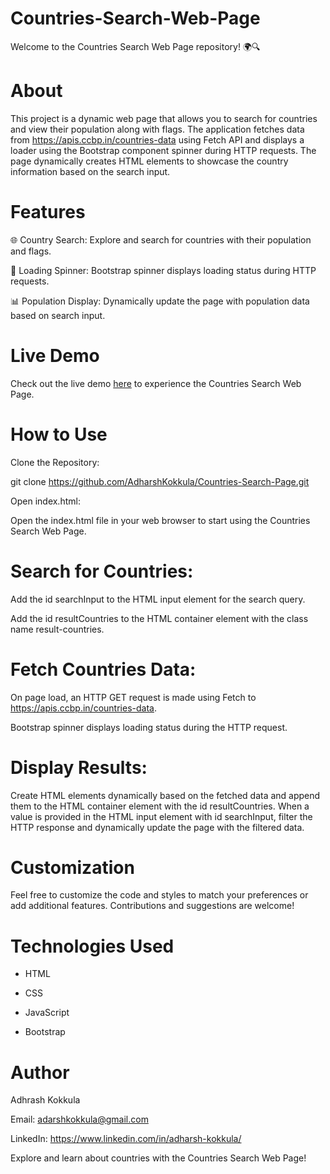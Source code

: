 # Countries-Search-Web-Page

Welcome to the Countries Search Web Page repository! 🌍🔍

# About

This project is a dynamic web page that allows you to search for countries and view their population along with flags. The application fetches data from https://apis.ccbp.in/countries-data using Fetch API and displays a loader using the Bootstrap component spinner during HTTP requests. The page dynamically creates HTML elements to showcase the country information based on the search input.


# Features

🌐 Country Search: Explore and search for countries with their population and flags.

🔄 Loading Spinner: Bootstrap spinner displays loading status during HTTP requests.

📊 Population Display: Dynamically update the page with population data based on search input.

# Live Demo

Check out the live demo [here](https://modelsearch.ccbp.tech/) to experience the Countries Search Web Page.

# How to Use

Clone the Repository:

git clone https://github.com/AdharshKokkula/Countries-Search-Page.git

Open index.html:

Open the index.html file in your web browser to start using the Countries Search Web Page.

# Search for Countries:

Add the id searchInput to the HTML input element for the search query.

Add the id resultCountries to the HTML container element with the class name result-countries.

# Fetch Countries Data:

On page load, an HTTP GET request is made using Fetch to https://apis.ccbp.in/countries-data.

Bootstrap spinner displays loading status during the HTTP request.


# Display Results:

Create HTML elements dynamically based on the fetched data and append them to the HTML container element with the id resultCountries.
When a value is provided in the HTML input element with id searchInput, filter the HTTP response and dynamically update the page with the filtered data.

# Customization

Feel free to customize the code and styles to match your preferences or add additional features. Contributions and suggestions are welcome!

# Technologies Used

- HTML

- CSS

- JavaScript

- Bootstrap

# Author

Adhrash Kokkula

Email: adarshkokkula@gmail.com

LinkedIn: https://www.linkedin.com/in/adharsh-kokkula/


Explore and learn about countries with the Countries Search Web Page!
